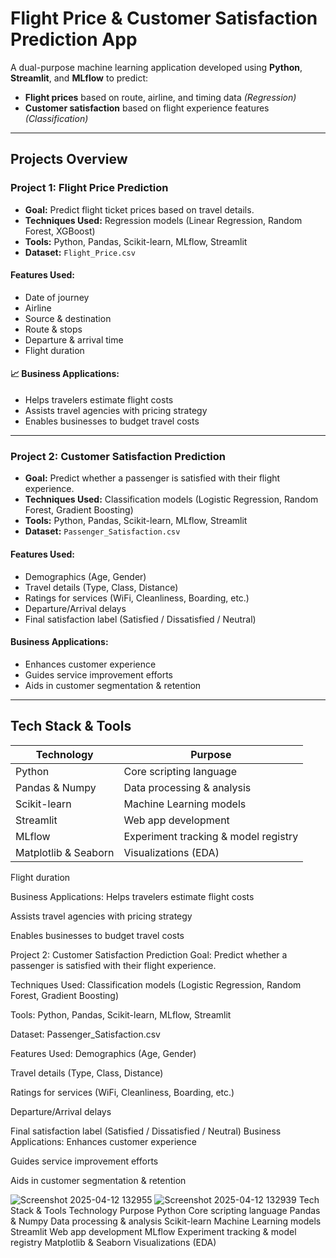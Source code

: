  #  Flight Price & Customer Satisfaction Prediction App

A dual-purpose machine learning application developed using **Python**, **Streamlit**, and **MLflow** to predict:

-  **Flight prices** based on route, airline, and timing data *(Regression)*
-  **Customer satisfaction** based on flight experience features *(Classification)*

---

##  Projects Overview

### **Project 1: Flight Price Prediction**

- **Goal:** Predict flight ticket prices based on travel details.
- **Techniques Used:** Regression models (Linear Regression, Random Forest, XGBoost)
- **Tools:** Python, Pandas, Scikit-learn, MLflow, Streamlit
- **Dataset:** `Flight_Price.csv`

####  Features Used:
- Date of journey  
- Airline  
- Source & destination  
- Route & stops  
- Departure & arrival time  
- Flight duration

#### 📈 Business Applications:
- Helps travelers estimate flight costs  
- Assists travel agencies with pricing strategy  
- Enables businesses to budget travel costs  

---

### **Project 2: Customer Satisfaction Prediction**

- **Goal:** Predict whether a passenger is satisfied with their flight experience.
- **Techniques Used:** Classification models (Logistic Regression, Random Forest, Gradient Boosting)
- **Tools:** Python, Pandas, Scikit-learn, MLflow, Streamlit  
- **Dataset:** `Passenger_Satisfaction.csv`

####  Features Used:
- Demographics (Age, Gender)  
- Travel details (Type, Class, Distance)  
- Ratings for services (WiFi, Cleanliness, Boarding, etc.)  
- Departure/Arrival delays  
- Final satisfaction label (Satisfied / Dissatisfied / Neutral)

####  Business Applications:
- Enhances customer experience  
- Guides service improvement efforts  
- Aids in customer segmentation & retention  

---

##  Tech Stack & Tools

| Technology            | Purpose                             |
|-----------------------|-------------------------------------|
| Python                | Core scripting language             |
| Pandas & Numpy        | Data processing & analysis          |
| Scikit-learn          | Machine Learning models             |
| Streamlit             | Web app development                 |
| MLflow                | Experiment tracking & model registry|
| Matplotlib & Seaborn  | Visualizations (EDA)                |

Flight duration

 Business Applications:
Helps travelers estimate flight costs

Assists travel agencies with pricing strategy

Enables businesses to budget travel costs

Project 2: Customer Satisfaction Prediction
Goal: Predict whether a passenger is satisfied with their flight experience.

Techniques Used: Classification models (Logistic Regression, Random Forest, Gradient Boosting)

Tools: Python, Pandas, Scikit-learn, MLflow, Streamlit

Dataset: Passenger_Satisfaction.csv

Features Used:
Demographics (Age, Gender)

Travel details (Type, Class, Distance)

Ratings for services (WiFi, Cleanliness, Boarding, etc.)

Departure/Arrival delays

Final satisfaction label (Satisfied / Dissatisfied / Neutral)
 Business Applications:
Enhances customer experience

Guides service improvement efforts

Aids in customer segmentation & retention

![Screenshot 2025-04-12 132955](https://github.com/user-attachments/assets/b6d8b48a-f189-4c6b-a6ac-231861df2947)
![Screenshot 2025-04-12 132939](https://github.com/user-attachments/assets/2e8747d9-aed9-4bab-bf68-ee878d927c58)
Tech Stack & Tools
Technology	Purpose
Python	Core scripting language
Pandas & Numpy	Data processing & analysis
Scikit-learn	Machine Learning models
Streamlit	Web app development
MLflow	Experiment tracking & model registry
Matplotlib & Seaborn	Visualizations (EDA)
